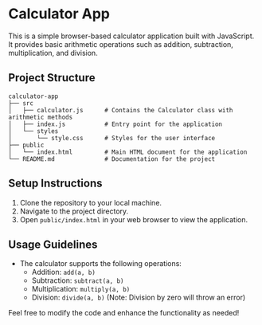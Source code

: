 # Calculator App

This is a simple browser-based calculator application built with JavaScript. It provides basic arithmetic operations such as addition, subtraction, multiplication, and division.

## Project Structure

```
calculator-app
├── src
│   ├── calculator.js      # Contains the Calculator class with arithmetic methods
│   ├── index.js           # Entry point for the application
│   └── styles
│       └── style.css      # Styles for the user interface
├── public
│   └── index.html         # Main HTML document for the application
└── README.md              # Documentation for the project
```

## Setup Instructions

1. Clone the repository to your local machine.
2. Navigate to the project directory.
3. Open `public/index.html` in your web browser to view the application.

## Usage Guidelines

- The calculator supports the following operations:
  - Addition: `add(a, b)`
  - Subtraction: `subtract(a, b)`
  - Multiplication: `multiply(a, b)`
  - Division: `divide(a, b)` (Note: Division by zero will throw an error)

Feel free to modify the code and enhance the functionality as needed!
